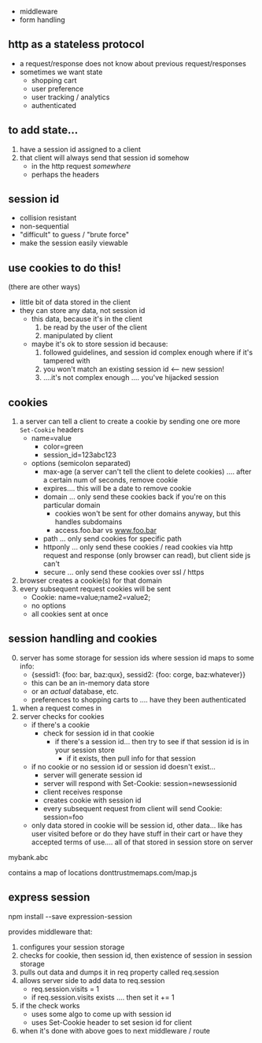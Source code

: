 * middleware
* form handling

## http as a stateless protocol

* a request/response does not know about previous request/responses
* sometimes we want state
	* shopping cart
	* user preference
	* user tracking / analytics
	* authenticated


## to add state... 

1. have a session id assigned to a client
2. that client will always send that session id somehow
	* in the http request _somewhere_
	* perhaps the headers


## session id

* collision resistant
* non-sequential
* "difficult" to guess / "brute force"
* make the session easily viewable


## use cookies to do this!

(there are other ways)

* little bit of data stored in the client
* they can store any data, not session id
	* this data, because it's in the client
		1. be read by the user of the client
		2. manipulated by client
	* maybe it's ok to store session id because:
		1. followed guidelines, and session id complex enough where if it's tampered with
		2. you won't match an existing session id <-- new session!
		3. ....it's not complex enough .... you've hijacked session


## cookies

1. a server can tell a client to create a cookie by sending one ore more `Set-Cookie` headers
	* name=value
		* color=green
		* session_id=123abc123
	* options (semicolon separated)
		* max-age (a server can't tell the client to delete cookies) .... after a certain num of seconds, remove cookie
		* expires.... this will be a date to remove cookie
		* domain ... only send these cookies back if you're on this particular domain
			* cookies won't be sent for other domains anyway, but this handles subdomains
			* access.foo.bar vs www.foo.bar
		* path ... only send cookies for specific path
		* httponly ... only send these cookies / read cookies via http request and response (only browser can read), but client side js can't
		* secure ... only send these cookies over ssl / https
2. browser creates a cookie(s) for that domain
3. every subsequent request cookies will be sent
	* Cookie: name=value;name2=value2;
	* no options
	* all cookies sent at once

## session handling and cookies

0. server has some storage for session ids where session id maps to some info:
	* {sessid1: {foo: bar, baz:qux}, sessid2: {foo: corge, baz:whatever}}
	* this can be an in-memory data store
	* or an _actual_ database, etc.
	* preferences to shopping carts to .... have they been authenticated
1. when a request comes in
2. server checks for cookies
	* if there's a cookie
		* check for session id in that cookie
			* if there's a session id... then try to see if that session id is in your session store
				* if it exists, then pull info for that session
	* if no cookie or no session id or session id doesn't exist...
		* server will generate session id
		* server will respond with Set-Cookie: session=newsessionid
		* client receives response
		* creates cookie with session id
		* every subsequent request from client will send Cookie: session=foo
	* only data stored in cookie will be session id, other data... like has user visited before or do they have stuff in their cart or have they accepted terms of use.... all of that stored in session store on server



mybank.abc

contains a map of locations
donttrustmemaps.com/map.js




## express session

npm install --save expression-session

provides middleware that:

1. configures your session storage
2. checks for cookie, then session id, then existence of session in session storage
3. pulls out data and dumps it in req property called req.session
4. allows server side to add data to req.session
	* req.session.visits = 1
	* if req.session.visits exists .... then set it += 1
5. if the check works
	* uses some algo to come up with session id
	* uses Set-Cookie header to set sesion id for client
6. when it's done with above goes to next middleware / route














































































